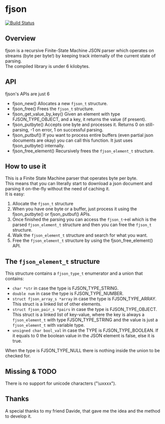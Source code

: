 # fjson
[![Build Status](https://travis-ci.org/pfrankw/fjson.svg?branch=master)](https://travis-ci.org/pfrankw/fjson)  

## Overview
fjson is a recursive Finite-State Machine JSON parser which operates on streams (byte per byte!) by keeping track internally
of the current state of parsing.  
The compiled library is under 6 kilobytes.  

## API
fjson's APIs are just 6
- fjson_new() Allocates a new `fjson_t` structure.
- fjson_free() Frees the `fjson_t` structure.
- fjson_get_value_by_key() Given an element with type FJSON_TYPE_OBJECT, and a key, it returns the value (if present).
- fjson_putbyte() Accepts one byte and processes it. Returns 0 on still-parsing, -1 on error, 1 on successful parsing.
- fjson_putbuf() If you want to process entire buffers (even partial json documents are okay) you can call this function. It just uses fjson_putbyte() internally.
- fjson_free_element() Recursively frees the `fjson_element_t` structure.

## How to use it
This is a Finite State Machine parser that operates byte per byte.  
This means that you can literally start to download a json document and parsing it on-the-fly without the need of caching it.  
It is easy:  
1. Allocate the `fjson_t` structure
2. When you have one byte or a buffer, just process it using the fjson_putbyte() or fjson_putbuf() APIs.
3. Once finished the parsing you can access the `fjson_t`->el which is the parsed `fjson_element_t` structure and then you can free the `fjson_t` structure.
4. Walk the `fjson_element_t` structure and search for what you want.
5. Free the `fjson_element_t` structure by using the fjson_free_element() API.

## The `fjson_element_t` structure
This structure contains a `fjson_type_t` enumerator and a union that contains:
- `char *str` in case the type is FJSON_TYPE_STRING.
- `double num` in case the type is FJSON_TYPE_NUMBER.
- `struct fjson_array_s *array` in case the type is FJSON_TYPE_ARRAY. This struct is a linked list of other elements.
- `struct fjson_pair_s *pairs` in case the type is FJSON_TYPE_OBJECT. This struct is a linked list of key-value, where the key is always a `fjson_element_t` with type FJSON_TYPE_STRING and the value is just a `fjson_element_t` with variable type.
- `unsigned char bool_val` in case the TYPE is FJSON_TYPE_BOOLEAN. If it equals to 0 the boolean value in the JSON element is false, else it is true.

When the type is FJSON_TYPE_NULL there is nothing inside the union to be checked for.


## Missing & TODO
There is no support for unicode characters ("\uxxxx").  

## Thanks
A special thanks to my friend Davide, that gave me the idea and the method to develop it.
